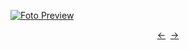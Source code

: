 [![Foto Preview](preview/n941.avif)](https://20essentials.github.io/project-000-941)

<div align="center" style="display: flex; justify-content: center;">
  <a  href="https://github.com/20essentials/project-000-940" target="_blank">&#8592;</a>
  &nbsp;&nbsp;
  <a  href="https://github.com/20essentials/project-000-942" target="_blank">&#8594;</a>
</div>
